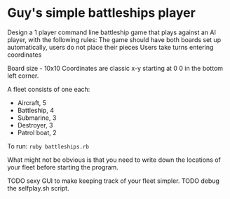 Guy's simple battleships player
===============================

Design a 1 player command line battleship game that plays against an AI
player, with the following rules:
The game should have both boards set up automatically, users do not place
their pieces Users take turns entering coordinates

Board size - 10x10
Coordinates are classic x-y starting at 0 0 in the bottom left corner.

A fleet consists of one each:
  - Aircraft, 5
  - Battleship, 4
  - Submarine, 3
  - Destroyer, 3
  - Patrol boat, 2

To run: ```ruby battleships.rb```

What might not be obvious is that you need to write down
the locations of your fleet before starting the program.

TODO sexy GUI to make keeping track of your fleet simpler.
TODO debug the selfplay.sh script.
